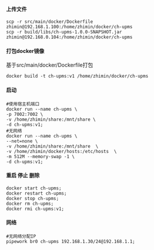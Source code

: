 
#### 上传文件
```shell script
scp -r src/main/docker/Dockerfile zhimin@192.168.1.100:/home/zhimin/docker/ch-upms
scp -r build/libs/ch-upms-1.0.0-SNAPSHOT.jar zhimin@192.168.0.104:/home/zhimin/docker/ch-upms
```
####   打包docker镜像  
基于src/main/docker/Dockerfile打包
```shell script
docker build -t ch-upms:v1 /home/zhimin/docker/ch-upms
```

#### 启动
~~~shell script
#使用宿主机端口
docker run --name ch-upms \
-p 7002:7002 \
-v /home/zhimin/share:/mnt/share \
-d ch-upms:v1;
#无网络
docker run --name ch-upms \
--net=none \
-v /home/zhimin/share:/mnt/share  \
-v /home/zhimin/docker/hosts:/etc/hosts  \
-m 512M --memory-swap -1 \
-d ch-upms:v1;
~~~
####  重启 停止 删除
```shell script
docker start ch-upms;
docker restart ch-upms; 
docker stop ch-upms;
docker rm ch-upms;
docker rmi ch-upms:v1;
```
#### 网络
```shell script
#无网络分配IP
pipework br0 ch-upms 192.168.1.30/24@192.168.1.1;
```
